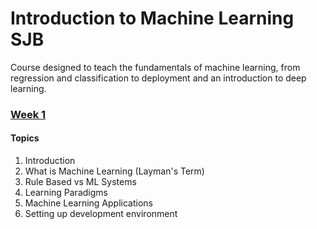 # Introduction to Machine Learning SJB

Course designed to teach the fundamentals of machine learning, from regression and classification to deployment and an introduction to deep learning.


### [Week 1](./week_01/)

#### Topics

1. Introduction
2. What is Machine Learning (Layman's Term)
3. Rule Based vs ML Systems
4. Learning Paradigms
5. Machine Learning Applications
6. Setting up development environment
